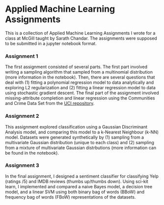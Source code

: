 # Applied Machine Learning Assignments

This is a collection of Applied Machine Learning Assignments I wrote for a class at McGill taught by Sarath Chandar. The assignments were supposed to be submitted in a jupyter notebook format.

### Assignment 1

The first assignment consisted of several parts. The first part involved writing a sampling algorithm that sampled from a multinomial distribution (more information in the notebook). Then, there are several questions that deal with (1) fitting a polynomial regression model to data analytically and exploring L2 regularization and (2) fitting a linear regression model to data using stochastic gradient descent. The final part of the assignment involved missing-attribute completion and linear regression using the Communities and Crime Data Set from the [UCI repository](https://www.google.com).

### Assignment 2

This assignment explored classification using a Gaussian Discriminant Analysis model, and comparing this model to a k-Nearest Neighbour (k-NN) model. Datasets were generated synthetically by (1) sampling from a multivariate Gaussian distribution (unique to each class) and (2) sampling from a mixture of multivariate Gaussian distrbutions (more information can be found in the notebook).

### Assignment 3

In the final assignment, I designed a sentiment classifier for classifying Yelp (ratings /5) and IMDB reviews (thumbs up/thumbs down). Using sci-kit learn, I implemented and compared a naive Bayes model, a decision tree model, and a linear SVM using both binary bag of words (BBoW) and frequency bag of words (FBoW) representations of the datasets. 
